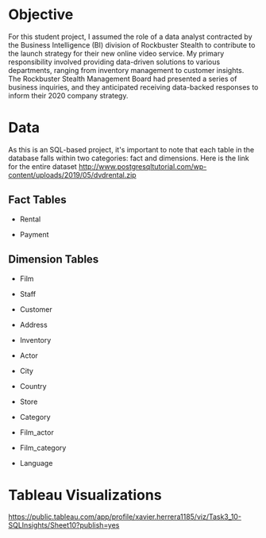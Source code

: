 # Objective

For this student project, I assumed the role of a data analyst contracted by the Business Intelligence (BI) division of Rockbuster Stealth to contribute to the launch strategy for their new online video service. My primary responsibility involved providing data-driven solutions to various departments, ranging from inventory management to customer insights. The Rockbuster Stealth Management Board had presented a series of business inquiries, and they anticipated receiving data-backed responses to inform their 2020 company strategy.

# Data

As this is an SQL-based project, it's important to note that each table in the database falls within two categories: fact and dimensions. 
Here is the link for the entire dataset http://www.postgresqltutorial.com/wp-content/uploads/2019/05/dvdrental.zip
	
 ## Fact Tables
	
- Rental

- Payment
	
 ## Dimension Tables
	
- Film

- Staff

- Customer

- Address

- Inventory

- Actor

- City

- Country

- Store

- Category

- Film_actor

- Film_category	

- Language

# Tableau Visualizations
https://public.tableau.com/app/profile/xavier.herrera1185/viz/Task3_10-SQLInsights/Sheet10?publish=yes
